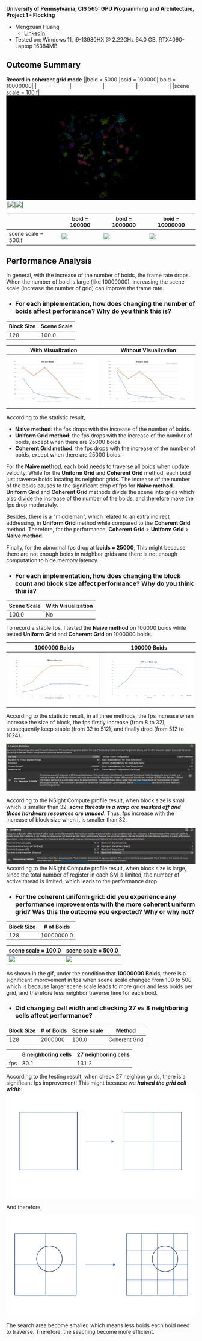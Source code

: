 **University of Pennsylvania, CIS 565: GPU Programming and Architecture,
Project 1 - Flocking**

* Mengxuan Huang
  * [LinkedIn](https://www.linkedin.com/in/mengxuan-huang-52881624a/)
* Tested on: Windows 11, i9-13980HX @ 2.22GHz 64.0 GB, RTX4090-Laptop 16384MB

## Outcome Summary
**Record in coherent grid mode** 
||boid = 5000 |boid = 100000| boid = 10000000|
|------------- |-------------|-------------|-------------|
|scene scale = 100.f|![](./gif/b_5000_s_100.gif)|![](./gif/b_100000_s_100.gif)|![](./gif/b_10000000_s_100.gif)|

||boid = 100000 |boid = 1000000| boid = 10000000|
|------------- |-------------|-------------|-------------|
|scene scale = 500.f|![](./gif/b_100000_s_500.gif)|![](./gif/b_1000000_s_500.gif)|![](./gif/b_10000000_s_500.gif)|

## Performance Analysis
In general, with the increase of the number of boids, the frame rate drops. When the number of boid is large (like 10000000), increasing the scene scale (increase the number of grid) can improve the frame rate.

- ### For each implementation, how does changing the number of boids affect performance? Why do you think this is?
|Block Size|Scene Scale|
|-----------|----------- |
|128|100.0|

|With Visualization|Without Visualization|
|-----------|-----------|
|![](./images/fps_wrt_boids.png)|![](./images/fps_wrt_boids_nv.png)|

According to the statistic result, 
- **Naive method**: the fps drops with the increase of the number of boids.
- **Uniform Grid method**: the fps drops with the increase of the number of boids, except when there are 25000 boids.
- **Coherent Grid method**: the fps drops with the increase of the number of boids, except when there are 25000 boids.

For the **Naive method**, each boid needs to traverse all boids when update velocity. While for the **Uniform Grid** and **Coherent Grid** method, each boid just traverse boids locating its neighbor grids. The increase of the number of the boids causes to the significant drop of fps for **Naive method**. **Uniform Grid** and **Coherent Grid** methods divide the scene into grids which also divide the increase of the number of the boids, and therefore make the fps drop moderately.

Besides, there is a "middleman", which related to an extra indirect addressing, in **Uniform Grid** method while compared to the **Coherent Grid** method. Therefore, for the performance, **Coherent Grid** > **Uniform Grid** > **Naive method**.

Finally, for the abnormal fps drop at **boids = 25000**, This might because there are not enough boids in neighbor grids and there is not enough computation to hide memory latency.

- ### For each implementation, how does changing the block count and block size affect performance? Why do you think this is?
|Scene Scale|With Visualization|
|-----------|-----------|
|100.0|No|

To record a stable fps, I tested the **Naive method** on 100000 boids while tested **Uniform Grid** and **Coherent Grid** on 1000000 boids.

|1000000 Boids|100000 Boids|
|-----------|-----------|
|![](./images/fps_wrt_blocksize_1.png)|![](./images/fps_wrt_blocksize_2.png)|

According to the statistic result, in all three methods, the fps increase when increase the size of block, the fps firstly increase (from 8 to 32), subsequently keep stable (from 32 to 512), and finally drop (from 512 to 1024).

![](./images/nsight_block.png)

According to the NSight Compute profile result, when block size is small, which is smaller than 32, ***some threads in a warp are masked off and those hardware resources are unused***. Thus, fps increase with the increase of block size when it is smaller than 32.

![](./images/nsight_occupancy.png)
According to the NSight Compute profile result, when block size is large, since the total number of register in each SM is limited, the number of active thread is limited, which leads to the performance drop. 

- ### For the coherent uniform grid: did you experience any performance improvements with the more coherent uniform grid? Was this the outcome you expected? Why or why not?

|Block Size|# of Boids|
|-----------|----------- |
|128|10000000.0|

|scene scale = 100.0|scene scale = 500.0|
|-----------|-----------|
|![](./gif/b_10000000_s_100.gif)|![](./gif/b_10000000_s_500.gif)|

As shown in the gif, under the condition that **10000000 Boids**, there is a significant improvement in fps when scene scale changed from 100 to 500, which is because larger scene scale leads to more grids and less boids per grid, and therefore less neighbor traverse time for each boid. 

- ### Did changing cell width and checking 27 vs 8 neighboring cells affect performance?
|Block Size|# of Boids|Scene scale|Method|
|-----------|-----------|-----------|-----------|
|128|2000000|100.0|Coherent Grid|

||8 neighboring cells|27 neighboring cells|
|-----------|-----------|-----------|
|fps|80.1|131.2|

According to the testing result, when check 27 neighbor grids, there is a significant fps improvement! This might because we ***halved the grid cell width***:
![](./images/demo_1.png)

And therefore,

![](./images/demo_2.png)

The search area become smaller, which means less boids each boid need to traverse. Therefore, the seaching become more efficient.
